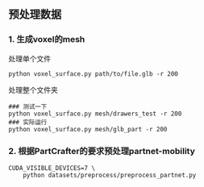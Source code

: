 ## 预处理数据
### 1. 生成voxel的mesh
处理单个文件
```
python voxel_surface.py path/to/file.glb -r 200
```
处理整个文件夹
```
### 测试一下
python voxel_surface.py mesh/drawers_test -r 200
### 实际运行
python voxel_surface.py mesh/glb_part -r 200
```

### 2. 根据PartCrafter的要求预处理partnet-mobility
```
CUDA_VISIBLE_DEVICES=7 \
	python datasets/preprocess/preprocess_partnet.py
```